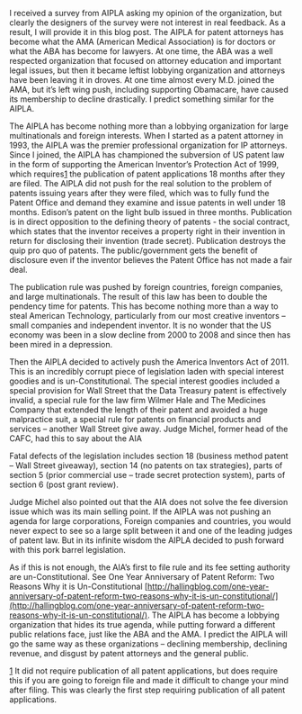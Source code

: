 
I received a survey from AIPLA asking my opinion of the organization, but clearly the designers of the survey were not interest in real feedback. As a result, I will provide it in this blog post. The AIPLA for patent attorneys has become what the AMA (American Medical Association) is for doctors or what the ABA has become for lawyers. At one time, the ABA was a well respected organization that focused on attorney education and important legal issues, but then it became leftist lobbying organization and attorneys have been leaving it in droves. At one time almost every M.D. joined the AMA, but it’s left wing push, including supporting Obamacare, have caused its membership to decline drastically. I predict something similar for the AIPLA.

The AIPLA has become nothing more than a lobbying organization for large multinationals and foreign interests. When I started as a patent attorney in 1993, the AIPLA was the premier professional organization for IP attorneys. Since I joined, the AIPLA has championed the subversion of US patent law in the form of supporting the American Inventor’s Protection Act of 1999, which requires[1](#sdfootnote1sym) the publication of patent applications 18 months after they are filed. The AIPLA did not push for the real solution to the problem of patents issuing years after they were filed, which was to fully fund the Patent Office and demand they examine and issue patents in well under 18 months. Edison’s patent on the light bulb issued in three months. Publication is in direct opposition to the defining theory of patents - the social contract, which states that the inventor receives a property right in their invention in return for disclosing their invention (trade secret). Publication destroys the quip pro quo of patents. The public/government gets the benefit of disclosure even if the inventor believes the Patent Office has not made a fair deal.

The publication rule was pushed by foreign countries, foreign companies, and large multinationals. The result of this law has been to double the pendency time for patents. This has become nothing more than a way to steal American Technology, particularly from our most creative inventors – small companies and independent inventor. It is no wonder that the US economy was been in a slow decline from 2000 to 2008 and since then has been mired in a depression.

Then the AIPLA decided to actively push the America Inventors Act of 2011. This is an incredibly corrupt piece of legislation laden with special interest goodies and is un-Constitutional. The special interest goodies included a special provision for Wall Street that the Data Treasury patent is effectively invalid, a special rule for the law firm Wilmer Hale and The Medicines Company that extended the length of their patent and avoided a huge malpractice suit, a special rule for patents on financial products and services – another Wall Street give away. Judge Michel, former head of the CAFC, had this to say about the AIA

  

Fatal defects of the legislation includes section 18 (business method patent – Wall Street giveaway), section 14 (no patents on tax strategies), parts of section 5 (prior commercial use – trade secret protection system), parts of section 6 (post grant review).

  

Judge Michel also pointed out that the AIA does not solve the fee diversion issue which was its main selling point. If the AIPLA was not pushing an agenda for large corporations, Foreign companies and countries, you would never expect to see so a large split between it and one of the leading judges of patent law. But in its infinite wisdom the AIPLA decided to push forward with this pork barrel legislation.

As if this is not enough, the AIA’s first to file rule and its fee setting authority are un-Constitutional. See One Year Anniversary of Patent Reform: Two Reasons Why it is Un-Constitutional [http://hallingblog.com/one-year-anniversary-of-patent-reform-two-reasons-why-it-is-un-constitutional/](http://hallingblog.com/one-year-anniversary-of-patent-reform-two-reasons-why-it-is-un-constitutional/). The AIPLA has become a lobbying organization that hides its true agenda, while putting forward a different public relations face, just like the ABA and the AMA. I predict the AIPLA will go the same way as these organizations – declining membership, declining revenue, and disgust by patent attorneys and the general public.

[1](#sdfootnote1anc) It did not require publication of all patent applications, but does require this if you are going to foreign file and made it difficult to change your mind after filing. This was clearly the first step requiring publication of all patent applications.